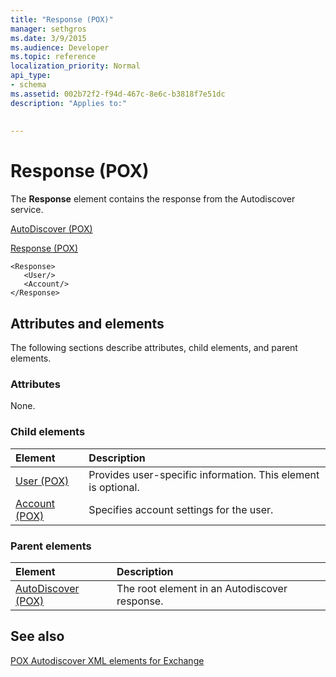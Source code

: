 ```yaml
---
title: "Response (POX)"
manager: sethgros
ms.date: 3/9/2015
ms.audience: Developer
ms.topic: reference
localization_priority: Normal
api_type:
- schema
ms.assetid: 002b72f2-f94d-467c-8e6c-b3818f7e51dc
description: "Applies to:"
 
 
---
```


# Response (POX)


  
The **Response** element contains the response from the Autodiscover service. 
  
[AutoDiscover (POX)](autodiscover-pox.md)
  
[Response (POX)](response-pox.md)
  
```
<Response>
   <User/>
   <Account/>
</Response>
```

## Attributes and elements

The following sections describe attributes, child elements, and parent elements.
  
### Attributes

None.
  
### Child elements

|**Element**|**Description**|
|:-----|:-----|
|[User (POX)](user-pox.md) <br/> |Provides user-specific information. This element is optional.  <br/> |
|[Account (POX)](account-pox.md) <br/> |Specifies account settings for the user.  <br/> |
   
### Parent elements

|**Element**|**Description**|
|:-----|:-----|
|[AutoDiscover (POX)](autodiscover-pox.md) <br/> |The root element in an Autodiscover response.  <br/> |
   
## See also



[POX Autodiscover XML elements for Exchange](pox-autodiscover-xml-elements-for-exchange.md)


